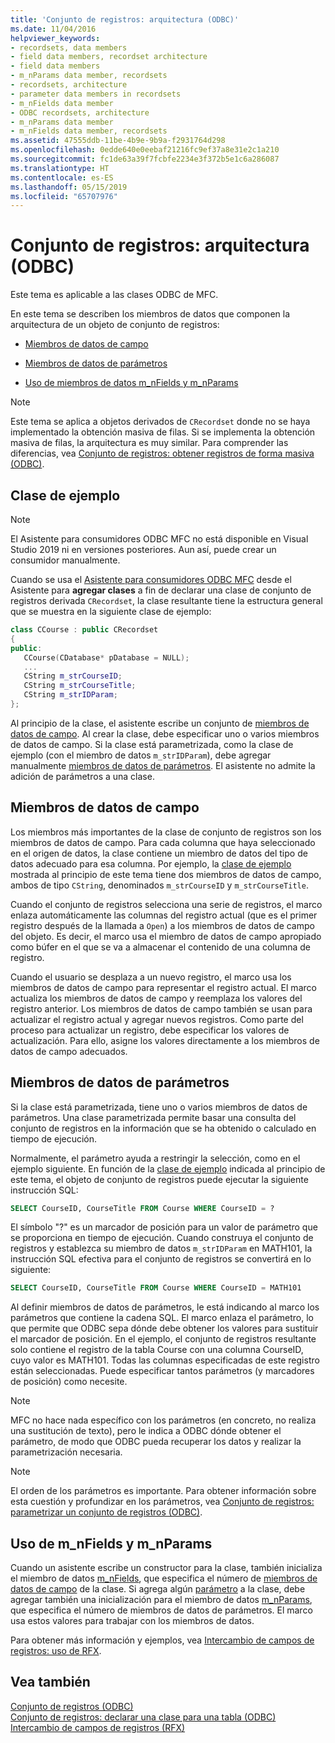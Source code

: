 ```yaml
---
title: 'Conjunto de registros: arquitectura (ODBC)'
ms.date: 11/04/2016
helpviewer_keywords:
- recordsets, data members
- field data members, recordset architecture
- field data members
- m_nParams data member, recordsets
- recordsets, architecture
- parameter data members in recordsets
- m_nFields data member
- ODBC recordsets, architecture
- m_nParams data member
- m_nFields data member, recordsets
ms.assetid: 47555ddb-11be-4b9e-9b9a-f2931764d298
ms.openlocfilehash: 0edde640e0eebaf21216fc9ef37a8e31e2c1a210
ms.sourcegitcommit: fc1de63a39f7fcbfe2234e3f372b5e1c6a286087
ms.translationtype: HT
ms.contentlocale: es-ES
ms.lasthandoff: 05/15/2019
ms.locfileid: "65707976"
---
```

# <a name="recordset-architecture-odbc"></a>Conjunto de registros: arquitectura (ODBC)

Este tema es aplicable a las clases ODBC de MFC.

En este tema se describen los miembros de datos que componen la arquitectura de un objeto de conjunto de registros:

- [Miembros de datos de campo](#_core_field_data_members)

- [Miembros de datos de parámetros](#_core_parameter_data_members)

- [Uso de miembros de datos m_nFields y m_nParams](#_core_using_m_nfields_and_m_nparams)

> [!NOTE]
>  Este tema se aplica a objetos derivados de `CRecordset` donde no se haya implementado la obtención masiva de filas. Si se implementa la obtención masiva de filas, la arquitectura es muy similar. Para comprender las diferencias, vea [Conjunto de registros: obtener registros de forma masiva (ODBC)](../../data/odbc/recordset-fetching-records-in-bulk-odbc.md).

##  <a name="_core_a_sample_class"></a> Clase de ejemplo

> [!NOTE] 
> El Asistente para consumidores ODBC MFC no está disponible en Visual Studio 2019 ni en versiones posteriores. Aun así, puede crear un consumidor manualmente.

Cuando se usa el [Asistente para consumidores ODBC MFC](../../mfc/reference/adding-an-mfc-odbc-consumer.md) desde el Asistente para **agregar clases** a fin de declarar una clase de conjunto de registros derivada `CRecordset`, la clase resultante tiene la estructura general que se muestra en la siguiente clase de ejemplo:

```cpp
class CCourse : public CRecordset
{
public:
   CCourse(CDatabase* pDatabase = NULL);
   ...
   CString m_strCourseID;
   CString m_strCourseTitle;
   CString m_strIDParam;
};
```

Al principio de la clase, el asistente escribe un conjunto de [miembros de datos de campo](#_core_field_data_members). Al crear la clase, debe especificar uno o varios miembros de datos de campo. Si la clase está parametrizada, como la clase de ejemplo (con el miembro de datos `m_strIDParam`), debe agregar manualmente [miembros de datos de parámetros](#_core_parameter_data_members). El asistente no admite la adición de parámetros a una clase.

##  <a name="_core_field_data_members"></a> Miembros de datos de campo

Los miembros más importantes de la clase de conjunto de registros son los miembros de datos de campo. Para cada columna que haya seleccionado en el origen de datos, la clase contiene un miembro de datos del tipo de datos adecuado para esa columna. Por ejemplo, la [clase de ejemplo](#_core_a_sample_class) mostrada al principio de este tema tiene dos miembros de datos de campo, ambos de tipo `CString`, denominados `m_strCourseID` y `m_strCourseTitle`.

Cuando el conjunto de registros selecciona una serie de registros, el marco enlaza automáticamente las columnas del registro actual (que es el primer registro después de la llamada a `Open`) a los miembros de datos de campo del objeto. Es decir, el marco usa el miembro de datos de campo apropiado como búfer en el que se va a almacenar el contenido de una columna de registro.

Cuando el usuario se desplaza a un nuevo registro, el marco usa los miembros de datos de campo para representar el registro actual. El marco actualiza los miembros de datos de campo y reemplaza los valores del registro anterior. Los miembros de datos de campo también se usan para actualizar el registro actual y agregar nuevos registros. Como parte del proceso para actualizar un registro, debe especificar los valores de actualización. Para ello, asigne los valores directamente a los miembros de datos de campo adecuados.

##  <a name="_core_parameter_data_members"></a> Miembros de datos de parámetros

Si la clase está parametrizada, tiene uno o varios miembros de datos de parámetros. Una clase parametrizada permite basar una consulta del conjunto de registros en la información que se ha obtenido o calculado en tiempo de ejecución.

Normalmente, el parámetro ayuda a restringir la selección, como en el ejemplo siguiente. En función de la [clase de ejemplo](#_core_a_sample_class) indicada al principio de este tema, el objeto de conjunto de registros puede ejecutar la siguiente instrucción SQL:

```sql
SELECT CourseID, CourseTitle FROM Course WHERE CourseID = ?
```

El símbolo "?" es un marcador de posición para un valor de parámetro que se proporciona en tiempo de ejecución. Cuando construya el conjunto de registros y establezca su miembro de datos `m_strIDParam` en MATH101, la instrucción SQL efectiva para el conjunto de registros se convertirá en lo siguiente:

```sql
SELECT CourseID, CourseTitle FROM Course WHERE CourseID = MATH101
```

Al definir miembros de datos de parámetros, le está indicando al marco los parámetros que contiene la cadena SQL. El marco enlaza el parámetro, lo que permite que ODBC sepa dónde debe obtener los valores para sustituir el marcador de posición. En el ejemplo, el conjunto de registros resultante solo contiene el registro de la tabla Course con una columna CourseID, cuyo valor es MATH101. Todas las columnas especificadas de este registro están seleccionadas. Puede especificar tantos parámetros (y marcadores de posición) como necesite.

> [!NOTE]
>  MFC no hace nada específico con los parámetros (en concreto, no realiza una sustitución de texto), pero le indica a ODBC dónde obtener el parámetro, de modo que ODBC pueda recuperar los datos y realizar la parametrización necesaria.

> [!NOTE]
>  El orden de los parámetros es importante. Para obtener información sobre esta cuestión y profundizar en los parámetros, vea [Conjunto de registros: parametrizar un conjunto de registros (ODBC)](../../data/odbc/recordset-parameterizing-a-recordset-odbc.md).

##  <a name="_core_using_m_nfields_and_m_nparams"></a> Uso de m_nFields y m_nParams

Cuando un asistente escribe un constructor para la clase, también inicializa el miembro de datos [m_nFields](../../mfc/reference/crecordset-class.md#m_nfields), que especifica el número de [miembros de datos de campo](#_core_field_data_members) de la clase. Si agrega algún [parámetro](#_core_parameter_data_members) a la clase, debe agregar también una inicialización para el miembro de datos [m_nParams](../../mfc/reference/crecordset-class.md#m_nparams), que especifica el número de miembros de datos de parámetros. El marco usa estos valores para trabajar con los miembros de datos.

Para obtener más información y ejemplos, vea [Intercambio de campos de registros: uso de RFX](../../data/odbc/record-field-exchange-using-rfx.md).

## <a name="see-also"></a>Vea también

[Conjunto de registros (ODBC)](../../data/odbc/recordset-odbc.md)<br/>
[Conjunto de registros: declarar una clase para una tabla (ODBC)](../../data/odbc/recordset-declaring-a-class-for-a-table-odbc.md)<br/>
[Intercambio de campos de registros (RFX)](../../data/odbc/record-field-exchange-rfx.md)